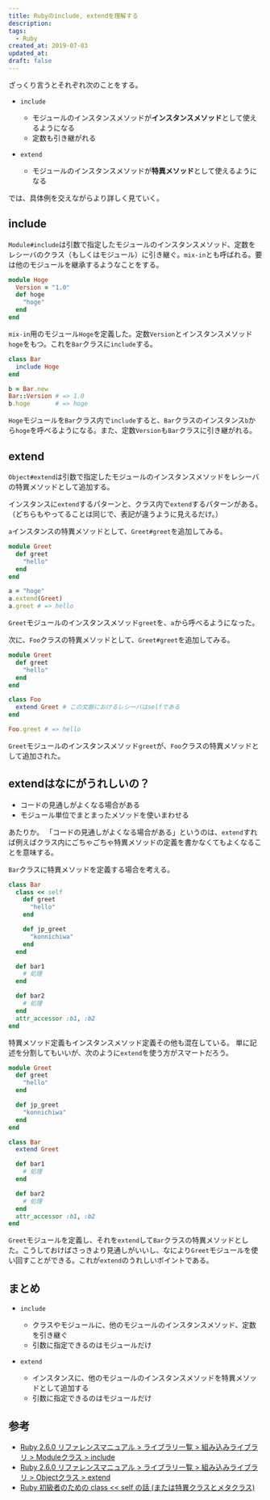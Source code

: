 ```yaml
---
title: Rubyのinclude, extendを理解する
description: 
tags:
  - Ruby
created_at: 2019-07-03
updated_at: 
draft: false
---
```


ざっくり言うとそれぞれ次のことをする。

- `include`
  - モジュールのインスタンスメソッドが**インスタンスメソッド**として使えるようになる
  - 定数も引き継がれる

- `extend`
  - モジュールのインスタンスメソッドが**特異メソッド**として使えるようになる

では、具体例を交えながらより詳しく見ていく。

## include
`Module#include`は引数で指定したモジュールのインスタンスメソッド、定数をレシーバのクラス（もしくはモジュール）に引き継ぐ。`mix-in`とも呼ばれる。要は他のモジュールを継承するようなことをする。

```ruby
module Hoge
  Version = "1.0"
  def hoge
    "hoge"
  end
end
```

`mix-in`用のモジュール`Hoge`を定義した。定数`Version`とインスタンスメソッド`hoge`をもつ。これを`Bar`クラスに`include`する。

```ruby
class Bar
  include Hoge
end

b = Bar.new
Bar::Version # => 1.0
b.hoge       # => hoge
```

`Hoge`モジュールを`Bar`クラス内で`include`すると、`Bar`クラスのインスタンス`b`から`hoge`を呼べるようになる。また、定数`Version`も`Bar`クラスに引き継がれる。

## extend
`Object#extend`は引数で指定したモジュールのインスタンスメソッドをレシーバの特異メソッドとして追加する。

インスタンスに`extend`するパターンと、クラス内で`extend`するパターンがある。（どちらもやってることは同じで、表記が違うように見えるだけ。）

`a`インスタンスの特異メソッドとして、`Greet#greet`を追加してみる。

```ruby
module Greet
  def greet
    "hello"
  end
end

a = "hoge"
a.extend(Greet)
a.greet # => hello
```

`Greet`モジュールのインスタンスメソッド`greet`を、`a`から呼べるようになった。


次に、`Foo`クラスの特異メソッドとして、`Greet#greet`を追加してみる。

```ruby
module Greet
  def greet
    "hello"
  end
end

class Foo
  extend Greet # この文脈におけるレシーバはselfである
end

Foo.greet # => hello
```

`Greet`モジュールのインスタンスメソッド`greet`が、`Foo`クラスの特異メソッドとして追加された。

## extendはなにがうれしいの？
- コードの見通しがよくなる場合がある
- モジュール単位でまとまったメソッドを使いまわせる

あたりか。
「コードの見通しがよくなる場合がある」というのは、`extend`すれば例えばクラス内にごちゃごちゃ特異メソッドの定義を書かなくてもよくなることを意味する。

`Bar`クラスに特異メソッドを定義する場合を考える。

```ruby
class Bar
  class << self
    def greet
      "hello"
    end

    def jp_greet
      "konnichiwa"
    end
  end

  def bar1
    # 処理
  end

  def bar2
    # 処理
  end
  attr_accessor :b1, :b2
end
```

特異メソッド定義もインスタンスメソッド定義その他も混在している。
単に記述を分割してもいいが、次のように`extend`を使う方がスマートだろう。

```ruby
module Greet
  def greet
    "hello"
  end

  def jp_greet
    "konnichiwa"
  end
end

class Bar
  extend Greet

  def bar1
    # 処理
  end

  def bar2
    # 処理
  end
  attr_accessor :b1, :b2
end
```

`Greet`モジュールを定義し、それを`extend`して`Bar`クラスの特異メソッドとした。こうしておけばさっきより見通しがいいし、なにより`Greet`モジュールを使い回すことができる。これが`extend`のうれしいポイントである。

## まとめ

- `include`
  - クラスやモジュールに、他のモジュールのインスタンスメソッド、定数を引き継ぐ
  - 引数に指定できるのはモジュールだけ

- `extend`
  - インスタンスに、他のモジュールのインスタンスメソッドを特異メソッドとして追加する
  - 引数に指定できるのはモジュールだけ



## 参考
- [Ruby 2.6.0 リファレンスマニュアル > ライブラリ一覧 > 組み込みライブラリ > Moduleクラス > include](https://docs.ruby-lang.org/ja/latest/method/Module/i/include.html)
- [Ruby 2.6.0 リファレンスマニュアル > ライブラリ一覧 > 組み込みライブラリ > Objectクラス > extend](https://docs.ruby-lang.org/ja/latest/method/Object/i/extend.html)
- [Ruby 初級者のための class << self の話 (または特異クラスとメタクラス)](https://magazine.rubyist.net/articles/0046/0046-SingletonClassForBeginners.html)